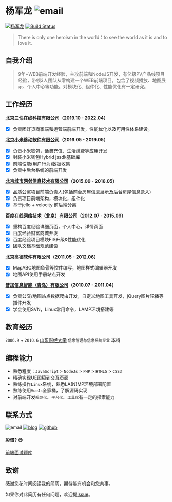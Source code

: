 # 杨军龙 ![email][email]

[![杨军龙][npm]][npm-url]
[![Build Status][build-status]][build-status-url]

> There is only one heroism in the world：to see the world as it is and to love it.

## 自我介绍
> 9年+WEB前端开发经验，主攻前端和NodeJS开发，有亿级PV产品线项目经验，带领3人团队从零构建一个WEB前端项目，包含了视频播放、地图展示、个人中心等功能。对模块化、组件化、性能优化有一定研究。


## 工作经历
**[北京三快在线科技有限公司](https://www.meituan.com/)（2019.10 - 2022.04）**
  - [x] 负责团好货商家端和运营端前端开发，性能优化以及可用性体系建设。

**[北京小米移动软件有限公司](https://www.mi.com/)（2016.05 - 2019.05）** 
  - [x] 负责小米钱包，话费充值、生活缴费等应用开发
  - [x] 封装小米钱包Hybrid jssdk基础库
  - [x] 前端性能(用户行为)数据收集
  - [x] 负责中后台系统的前端开发

**[北京城市网邻信息技术有限公司](https://www.58.com/)（2015.09 - 2016.05）**
  - [x] 品质公寓项目前端负责人(包括前台房屋信息展示及后台房屋信息录入)
  - [x] 负责项目前端架构，模块化，组件化
  - [x] 基于jello + velocity 前后端分离

**[百度在线网络技术（北京）有限公司](https://www.baidu.com/)（2012.07 - 2015.09）**
  - [x] 重构百度经验详细页面，个人中心，详情页面
  - [x] 百度经验财富商城开发
  - [x] 百度经验项目模块FIS升级&性能优化
  - [x] 团队文档基础规范建设

**[北京高德软件有限公司](http://autonavi.com/)（2011.05 - 2012.06）**
  - [x] MapABC地图鱼骨等控件编写，地图样式编辑器开发
  - [x] 地图API使用手册站点开发

**[普加信息智能（青岛）有限公司](http://www.pujia.com/)（2010.07 - 2011.04）**
  - [x] 负责公交/地图站点数据爬虫开发，自定义地图工具开发，jQuery图片轮播等插件开发
  - [x] 学会使用SVN，Linux常用命令，LAMP环境搭建等

## 教育经历
`2006.9` ~ `2010.6` [山东财经大学](http://www.sdufe.edu.cn/) `信息管理与信息系统专业` 本科

## 编程能力
* 熟悉程度：`JavaScript` > `NodeJs` > `PHP` > `HTML5` > `CSS3`
* 精确实现UE图稿到交互页面
* 熟练操作`Linux`系统，熟悉LA(N)MP环境部署配置
* 熟练使用`VueJs`全家桶，了解源码实现
* 对前端开发`规范化`、`平台化`、`工具化`有一定的探索能力

## 联系方式
![email][email]
[![blog][blog]][blog-url]
[![github][github]][github-url]

#### 彩蛋? :blush:
[前端面试题库](https://github.com/yangjunlong/resume/wiki)

## 致谢
感谢您花时间阅读我的简历，期待能有机会和您共事。

如果你对此简历有任何问题，欢迎提[issue](https://github.com/yangjunlong/resume/issues)。

<!-- Badges -->
[npm]: https://img.shields.io/npm/v/yangjunlong?label=%E6%9D%A8%E5%86%9B%E9%BE%99&logo=tsnode&logoColor=white
[npm-url]: https://www.npmjs.com/package/yangjunlong
[build-status]: https://img.shields.io/github/actions/workflow/status/yangjunlong/resume/release-please.yml?label=PDF&logo=github
[build-status-url]: https://github.com/yangjunlong/resume/actions

[email]: https://img.shields.io/badge/%E9%82%AE%E7%AE%B1-i%40sobird.me-brightgreen?logo=gmail&labelColor=blue&style=social

[blog]: https://img.shields.io/badge/%E5%8D%9A%E5%AE%A2-https://sobird.me-brightgreen?logo=duolingo&labelColor=blue&style=social
[blog-url]:https://sobird.me

[github]: https://img.shields.io/badge/@sobird-blue?logo=github&style=social
[github-url]:https://github.com/sobird